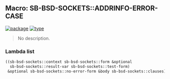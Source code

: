 ## Macro: SB-BSD-SOCKETS::ADDRINFO-ERROR-CASE
[![package](https://img.shields.io/badge/Package-SB--BSD--SOCKETS-5f9ea0.svg?style=social&colorA=999999)](../) [![type](https://img.shields.io/badge/Type-Macro-5f9ea0.svg?style=social&colorA=999999)](../#macro) 

> No description.

### Lambda list
```cl
((sb-bsd-sockets::context sb-bsd-sockets::form &optional
  sb-bsd-sockets::result-var sb-bsd-sockets::test-form)
 &optional sb-bsd-sockets::no-error-form &body sb-bsd-sockets::clauses)
```
